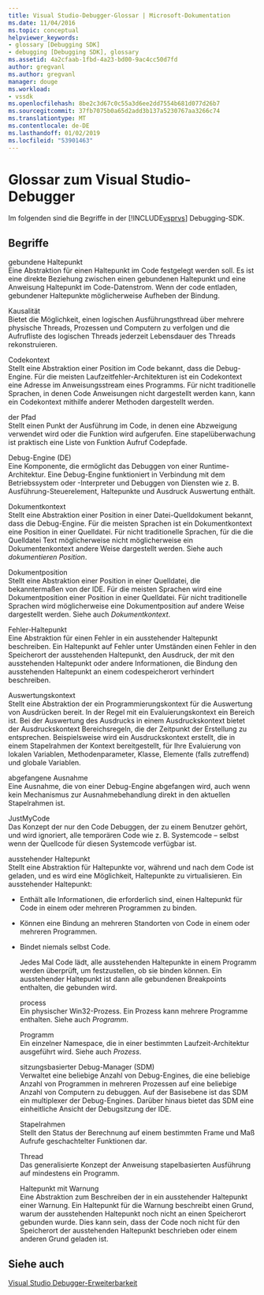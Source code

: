 ```yaml
---
title: Visual Studio-Debugger-Glossar | Microsoft-Dokumentation
ms.date: 11/04/2016
ms.topic: conceptual
helpviewer_keywords:
- glossary [Debugging SDK]
- debugging [Debugging SDK], glossary
ms.assetid: 4a2cfaab-1fbd-4a23-bd00-9ac4cc50d7fd
author: gregvanl
ms.author: gregvanl
manager: douge
ms.workload:
- vssdk
ms.openlocfilehash: 8be2c3d67c0c55a3d6ee2dd7554b681d077d26b7
ms.sourcegitcommit: 37fb7075b0a65d2add3b137a5230767aa3266c74
ms.translationtype: MT
ms.contentlocale: de-DE
ms.lasthandoff: 01/02/2019
ms.locfileid: "53901463"
---
```

# <a name="visual-studio-debugger-glossary"></a>Glossar zum Visual Studio-Debugger
Im folgenden sind die Begriffe in der [!INCLUDE[vsprvs](../../../code-quality/includes/vsprvs_md.md)] Debugging-SDK.  
  
## <a name="terms"></a>Begriffe  
 gebundene Haltepunkt  
 Eine Abstraktion für einen Haltepunkt im Code festgelegt werden soll. Es ist eine direkte Beziehung zwischen einen gebundenen Haltepunkt und eine Anweisung Haltepunkt im Code-Datenstrom. Wenn der code entladen, gebundener Haltepunkte möglicherweise Aufheben der Bindung.  
  
 Kausalität  
 Bietet die Möglichkeit, einen logischen Ausführungsthread über mehrere physische Threads, Prozessen und Computern zu verfolgen und die Aufrufliste des logischen Threads jederzeit Lebensdauer des Threads rekonstruieren.  
  
 Codekontext  
 Stellt eine Abstraktion einer Position im Code bekannt, dass die Debug-Engine. Für die meisten Laufzeitfehler-Architekturen ist ein Codekontext eine Adresse im Anweisungsstream eines Programms. Für nicht traditionelle Sprachen, in denen Code Anweisungen nicht dargestellt werden kann, kann ein Codekontext mithilfe anderer Methoden dargestellt werden.  
  
 der Pfad  
 Stellt einen Punkt der Ausführung im Code, in denen eine Abzweigung verwendet wird oder die Funktion wird aufgerufen. Eine stapelüberwachung ist praktisch eine Liste von Funktion Aufruf Codepfade.  
  
 Debug-Engine (DE)  
 Eine Komponente, die ermöglicht das Debuggen von einer Runtime-Architektur. Eine Debug-Engine funktioniert in Verbindung mit dem Betriebssystem oder -Interpreter und Debuggen von Diensten wie z. B. Ausführung-Steuerelement, Haltepunkte und Ausdruck Auswertung enthält.  
  
 Dokumentkontext  
 Stellt eine Abstraktion einer Position in einer Datei-Quelldokument bekannt, dass die Debug-Engine. Für die meisten Sprachen ist ein Dokumentkontext eine Position in einer Quelldatei. Für nicht traditionelle Sprachen, für die die Quelldatei Text möglicherweise nicht möglicherweise ein Dokumentenkontext andere Weise dargestellt werden. Siehe auch *dokumentieren Position*.  
  
 Dokumentposition  
 Stellt eine Abstraktion einer Position in einer Quelldatei, die bekanntermaßen von der IDE. Für die meisten Sprachen wird eine Dokumentposition einer Position in einer Quelldatei. Für nicht traditionelle Sprachen wird möglicherweise eine Dokumentposition auf andere Weise dargestellt werden. Siehe auch *Dokumentkontext*.  
  
 Fehler-Haltepunkt  
 Eine Abstraktion für einen Fehler in ein ausstehender Haltepunkt beschreiben. Ein Haltepunkt auf Fehler unter Umständen einen Fehler in den Speicherort der ausstehenden Haltepunkt, den Ausdruck, der mit den ausstehenden Haltepunkt oder andere Informationen, die Bindung den ausstehenden Haltepunkt an einem codespeicherort verhindert beschreiben.  
  
 Auswertungskontext  
 Stellt eine Abstraktion der ein Programmierungskontext für die Auswertung von Ausdrücken bereit. In der Regel mit ein Evaluierungskontext ein Bereich ist. Bei der Auswertung des Ausdrucks in einem Ausdruckskontext bietet der Ausdruckskontext Bereichsregeln, die der Zeitpunkt der Erstellung zu entsprechen. Beispielsweise wird ein Ausdruckskontext erstellt, die in einem Stapelrahmen der Kontext bereitgestellt, für Ihre Evaluierung von lokalen Variablen, Methodenparameter, Klasse, Elemente (falls zutreffend) und globale Variablen.  
  
 abgefangene Ausnahme  
 Eine Ausnahme, die von einer Debug-Engine abgefangen wird, auch wenn kein Mechanismus zur Ausnahmebehandlung direkt in den aktuellen Stapelrahmen ist.  
  
 JustMyCode  
 Das Konzept der nur den Code Debuggen, der zu einem Benutzer gehört, und wird ignoriert, alle temporären Code wie z. B. Systemcode – selbst wenn der Quellcode für diesen Systemcode verfügbar ist.  
  
 ausstehender Haltepunkt  
 Stellt eine Abstraktion für Haltepunkte vor, während und nach dem Code ist geladen, und es wird eine Möglichkeit, Haltepunkte zu virtualisieren. Ein ausstehender Haltepunkt:  
  
- Enthält alle Informationen, die erforderlich sind, einen Haltepunkt für Code in einem oder mehreren Programmen zu binden.  
  
- Können eine Bindung an mehreren Standorten von Code in einem oder mehreren Programmen.  
  
- Bindet niemals selbst Code.  
  
  Jedes Mal Code lädt, alle ausstehenden Haltepunkte in einem Programm werden überprüft, um festzustellen, ob sie binden können. Ein ausstehender Haltepunkt ist dann alle gebundenen Breakpoints enthalten, die gebunden wird.  
  
  process  
  Ein physischer Win32-Prozess. Ein Prozess kann mehrere Programme enthalten. Siehe auch *Programm*.  
  
  Programm  
  Ein einzelner Namespace, die in einer bestimmten Laufzeit-Architektur ausgeführt wird. Siehe auch *Prozess*.  
  
  sitzungsbasierter Debug-Manager (SDM)  
  Verwaltet eine beliebige Anzahl von Debug-Engines, die eine beliebige Anzahl von Programmen in mehreren Prozessen auf eine beliebige Anzahl von Computern zu debuggen. Auf der Basisebene ist das SDM ein multiplexer der Debug-Engines. Darüber hinaus bietet das SDM eine einheitliche Ansicht der Debugsitzung der IDE.  
  
  Stapelrahmen  
  Stellt den Status der Berechnung auf einem bestimmten Frame und Maß Aufrufe geschachtelter Funktionen dar.  
  
  Thread  
  Das generalisierte Konzept der Anweisung stapelbasierten Ausführung auf mindestens ein Programm.  
  
  Haltepunkt mit Warnung  
  Eine Abstraktion zum Beschreiben der in ein ausstehender Haltepunkt einer Warnung. Ein Haltepunkt für die Warnung beschreibt einen Grund, warum der ausstehenden Haltepunkt noch nicht an einen Speicherort gebunden wurde. Dies kann sein, dass der Code noch nicht für den Speicherort der ausstehenden Haltepunkt beschrieben oder einem anderen Grund geladen ist.  
  
## <a name="see-also"></a>Siehe auch  
 [Visual Studio Debugger-Erweiterbarkeit](../../../extensibility/debugger/visual-studio-debugger-extensibility.md)